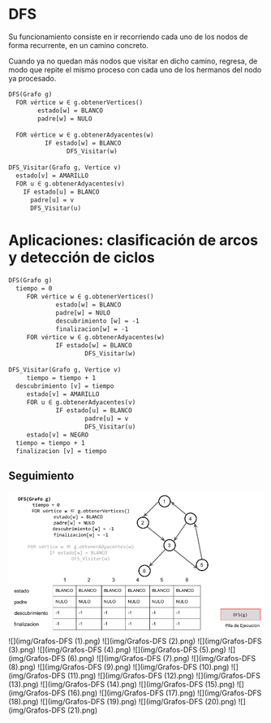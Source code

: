 # DFS

Su funcionamiento consiste en ir recorriendo cada uno de los nodos de forma recurrente, en un camino concreto. 

Cuando ya no quedan más nodos que visitar en dicho camino, regresa, de modo que repite el mismo proceso con cada uno de los hermanos del nodo ya procesado.

```
DFS(Grafo g)
  FOR vértice w ∈ g.obtenerVertices()
        estado[w] = BLANCO
        padre[w] = NULO

  FOR vértice w ∈ g.obtenerAdyacentes(w)
          IF estado[w] = BLANCO
                DFS_Visitar(w)

DFS_Visitar(Grafo g, Vertice v)
  estado[v] = AMARILLO
  FOR u ∈ g.obtenerAdyacentes(v)
    IF estado[u] = BLANCO
      padre[u] = v
      DFS_Visitar(u)
```

# Aplicaciones: clasificación de arcos y detección de ciclos

```
DFS(Grafo g)
  tiempo = 0
     FOR vértice w ∈ g.obtenerVertices()
             estado[w] = BLANCO
             padre[w] = NULO
             descubrimiento [w] = -1
             finalizacion[w] = -1
     FOR vértice w ∈ g.obtenerAdyacentes(w)
             IF estado[w] = BLANCO
                     DFS_Visitar(w)

DFS_Visitar(Grafo g, Vertice v)
     tiempo = tiempo + 1
  descubrimiento [v] = tiempo
     estado[v] = AMARILLO
     FOR u ∈ g.obtenerAdyacentes(v)
             IF estado[u] = BLANCO
                     padre[u] = v
                     DFS_Visitar(u)
     estado[v] = NEGRO
  tiempo = tiempo + 1
  finalizacion [v] = tiempo
```
## Seguimiento
![](img/Grafos-DFS.png)
![](img/Grafos-DFS (1).png)
![](img/Grafos-DFS (2).png)
![](img/Grafos-DFS (3).png)
![](img/Grafos-DFS (4).png)
![](img/Grafos-DFS (5).png)
![](img/Grafos-DFS (6).png)
![](img/Grafos-DFS (7).png)
![](img/Grafos-DFS (8).png)
![](img/Grafos-DFS (9).png)
![](img/Grafos-DFS (10).png)
![](img/Grafos-DFS (11).png)
![](img/Grafos-DFS (12).png)
![](img/Grafos-DFS (13).png)
![](img/Grafos-DFS (14).png)
![](img/Grafos-DFS (15).png)
![](img/Grafos-DFS (16).png)
![](img/Grafos-DFS (17).png)
![](img/Grafos-DFS (18).png)
![](img/Grafos-DFS (19).png)
![](img/Grafos-DFS (20).png)
![](img/Grafos-DFS (21).png)



